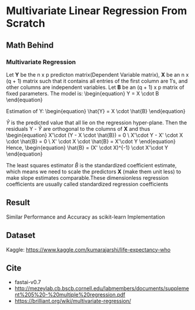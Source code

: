 # Multivariate Linear Regression From Scratch
## Math Behind
### Multivariate Regression

Let **Y** be the n x p predicton matrix(Dependent Variable matrix), **X** be an n x (q + 1) matrix such that it contains all entries of the first column are 1′s, and other columns are independent variables. Let **B** be an (q + 1) x p matrix of fixed parameters. The model is:
\begin{equation}
Y = X \cdot B
\end{equation}

Estimation of Y:
\begin{equation}
\hat{Y} = X \cdot \hat{B}
\end{equation}

$\hat{Y}$ is the predicted value that all lie on the regression hyper-plane. Then  the residuals Y - $\hat{Y}$ are orthogonal to the columns of **X** and thus
\begin{equation}
X'\cdot (Y - X \cdot \hat{B}) = 0
\\
X'\cdot Y - X' \cdot X \cdot \hat{B} = 0
\\
X' \cdot X \cdot \hat{B} = X'\cdot Y 
\end{equation}
Hence,
\begin{equation}
\hat{B} = (X' \cdot X)^{-1} \cdot X'\cdot Y
\end{equation}

The least squares estimator $\hat{B}$ is the standardized coefficient estimate, which means we need to scale the predictors **X** (make them unit less) to make slope estimates comparable.These dimensionless regression coefficients are usually called standardized regression coefficients 

## Result
Similar Performance and Accuracy as scikit-learn Implementation

## Dataset
Kaggle: https://www.kaggle.com/kumarajarshi/life-expectancy-who

## Cite
* fastai-v0.7
* http://mezeylab.cb.bscb.cornell.edu/labmembers/documents/supplement%205%20-%20multiple%20regression.pdf
* https://brilliant.org/wiki/multivariate-regression/